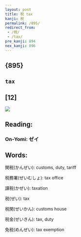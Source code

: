 ```yaml
---
layout: post
title: 税 tax
kanji: 税
permalink: /895/
redirect_from:
 - /税/
 - /tax/
pre_kanji: 894
nex_kanji: 896
---
```


## {895}

## `tax`

## [12]

<div class="stroke"><img src="E7A88E.png" /></div>

## Reading:

### On-Yomi: ゼイ

## Words:

関税(かんぜい): customs, duty, tariff

税務署(ぜいむしょ): tax office

課税(かぜい): taxation

税(ぜい): tax

税関(ぜいかん): customs house

税金(ぜいきん): tax, duty

免税(めんぜい): tax exemption
